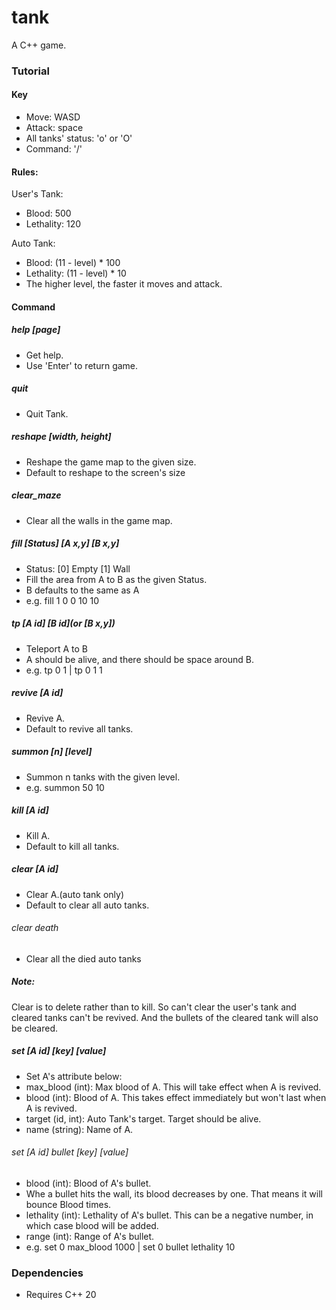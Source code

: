 # tank

A C++ game.

### Tutorial
#### Key
- Move: WASD
- Attack: space
- All tanks' status: 'o' or 'O'
- Command: '/'

#### Rules:
User's Tank:
- Blood: 500
- Lethality: 120   

Auto Tank:  
- Blood: (11 - level) * 100
- Lethality: (11 - level) * 10
- The higher level, the faster it moves and attack.

#### Command
##### help [page]
- Get help.
- Use 'Enter' to return game.
##### quit
- Quit Tank.

##### reshape [width, height]
- Reshape the game map to the given size.
- Default to reshape to the screen's size

##### clear_maze
- Clear all the walls in the game map.

##### fill [Status] [A x,y] [B x,y]
- Status: [0] Empty [1] Wall
- Fill the area from A to B as the given Status.
- B defaults to the same as A
- e.g.  fill 1 0 0 10 10

##### tp [A id] [B id](or [B x,y])
- Teleport A to B
- A should be alive, and there should be space around B.
- e.g.  tp 0 1   |  tp 0 1 1

##### revive [A id]
- Revive A.
- Default to revive all tanks.

##### summon [n] [level]
- Summon n tanks with the given level.
- e.g. summon 50 10

##### kill [A id]
- Kill A.
- Default to kill all tanks.

##### clear [A id]
- Clear A.(auto tank only)
- Default to clear all auto tanks.
###### clear death
- Clear all the died auto tanks
##### Note:
Clear is to delete rather than to kill.
So can't clear the user's tank and cleared tanks can't be revived.
And the bullets of the cleared tank will also be cleared.

##### set [A id] [key] [value]
- Set A's attribute below:
- max_blood (int): Max blood of A. This will take effect when A is revived.
- blood (int): Blood of A. This takes effect immediately but won't last when A is revived.
- target (id, int): Auto Tank's target. Target should be alive.
- name (string): Name of A.
###### set [A id] bullet [key] [value]
- blood (int): Blood of A's bullet.
- Whe a bullet hits the wall, its blood decreases by one. That means it will bounce Blood times.
- lethality (int): Lethality of A's bullet. This can be a negative number, in which case blood will be added.
- range (int): Range of A's bullet.
- e.g. set 0 max_blood 1000  |  set 0 bullet lethality 10
### Dependencies

- Requires C++ 20